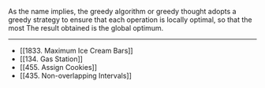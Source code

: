 As the name implies, the greedy algorithm or greedy thought adopts a greedy strategy to ensure that each operation is locally optimal, so that the most
The result obtained is the global optimum.

---

- [[1833. Maximum Ice Cream Bars]]
- [[134. Gas Station]]
- [[455. Assign Cookies]]
- [[435. Non-overlapping Intervals]]
